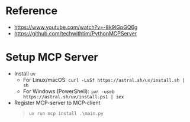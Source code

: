 # Reference
- https://www.youtube.com/watch?v=-8k9lGpGQ6g
- https://github.com/techwithtim/PythonMCPServer

# Setup MCP Server 
- Install `uv`
    - For Linux/macOS: `curl -LsSf https://astral.sh/uv/install.sh | sh`
    - For Windows (PowerShell): `iwr -useb https://astral.sh/uv/install.ps1 | iex`
- Register MCP-server to MCP-client
    > `uv run mcp install .\main.py` 